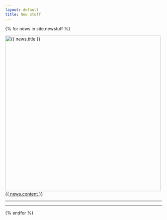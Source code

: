 ```yaml
---
layout: default
title: New Stuff
---
```


{% for news in site.newstuff %}
<div class="news">
  <a href="{{ news.link }}"><img src="{{ news.image_path }}" alt="{{ news.title }}" width="500px"/></a>
  <a href="{{ news.link }}">{{ news.content }}</a>
</div>

<hr>
<hr>

{% endfor %}
